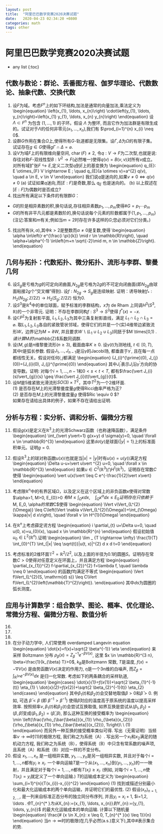 ```yaml
---
layout: post
title:  "阿里巴巴数学竞赛2020决赛试题"
date:   2020-04-23 02:34:20 +0800
categories: math
tags: other
---
```


# 阿里巴巴数学竞赛2020决赛试题

* any list
{:toc}

## 代数与数论：群论、丢番图方程、伽罗华理论、代数数论、抽象代数、交换代数
1. 设$F$为域。考虑$F^n$上的如下环结构,加法是通常的向量加法,乘法定义为
 \begin{equation}
 \left(x_{1}, \ldots, x_{n}\right) \cdot\left(y_{1}, \ldots, y_{n}\right)=\left(x_{1} y_{1}, \ldots, x_{n} y_{n}\right)
 \end{equation}
 设 $\Lambda \subset F^{n}$ 为包含 $(1, \ldots, 1)$ 的子环。假设 $\Lambda$ 为整环, 而且它作为加法群是有限生成的。试证对于$\Lambda$的任何非零元$(x_1, \ldots, x_{n})$,我们有 $\prod_{i=1}^{n} x_{i} \neq 0$.
2. 设群$G$作用在集合$\Omega$上,使得所有$G$-轨道都是无限集。设$\Gamma, \Delta$为$\Omega$的有限子集。试证存在$g \in G$使得$g \Gamma\cap\Delta=\varnothing$.
3. 设$V$为域$F$上的有限维向量空间, $\operatorname{char}(F) \neq 2$, 令$q: V \to F$为二次型,也就是说:存往对称$F$-双线性型$B : V^{2} \to F$(必然唯一)使得$q(v)=B(v, v)$对所有$v$成立。对所有域扩张$F\hookrightarrow E$,定义二次型$q$到$E$上的基变换为
 \begin{equation}
 q_{E}: E \otimes_{F} V \rightarrow E ; \quad q_{E}(a \otimes v)=a^{2} q(v), \quad a \in E, v \in V
 \end{equation}
 我们说$q$是迷向的,如果$v \neq 0 \Longleftrightarrow q(v) \neq 0$
 (a) 试证如果$q$迷向,而$[E: F]$是奇数,那么 $q_{E}$ 也是迷向的。
 (b) 以上叙述在$[E: F]$为偶数时是否成立?
4. 找出所有满足以下条件的有限群$G$：
 - $G$的阶是相异素数的积,换句话说,存往相异素数$p_{1}, \ldots, p_{m}$使得$\# G=p_{1} \cdots p_{m}$
 - $G$的所有非平凡元都是素数阶的,换句话说每个元素的阶数都属于$\left\{1, p_{1}, \ldots, p_{m}\right\}$    
 (注记:答案和$m$有关;例如当$m=2$时存在许多这样的$G$;您必须对它们分类。)
5. 找出所有$(k, \alpha)$,其中$k>2$是整数而$\alpha \neq 0$是复数,使得
 \begin{equation}
 \alpha \in\left\{r e^{\frac{i \pi}{k}} \mid r \in \mathbb{R}\right\}, \quad \alpha+\alpha^{-1} \in\left\{m+n \sqrt{-2}\mid m, n \in \mathbb{Z}\right\}.
 \end{equation}



## 几何与拓扑：代数拓扑、微分拓扑、流形与李群、黎曼几何

6. 设$S_{g}$是亏格为$g$的可定向闭曲面,$N_{2 g}$是亏格为$2 g$的不可定向闭曲面(即$N_{2 g}$由球面粘接$2 g$个“交叉帽”得到). 设$f: N_{2 g} \to S_{g}$是连续映射. 证明：诱导映射$f_{* }: H_{2}(N_{2 g} ; \mathbb{Z} / 2 \mathbb{Z}) \to H_{2}(S_{g} ; \mathbb{Z} / 2 \mathbb{Z})$ 恒为$0$.
7. 设$S^{3}$是$\mathbb{R}^{4}$中的单位球面，赋予标淮的李群结构，$x$为 de Rham 上同调$H^{3}(S^{3}, \mathbb{R})$的一个非零元. 证明：不存在李群同构$f: S^{3} \to S^{3}$使得 $f^{* }(x)=-x$.
8. 设$\mathbb{C}P^2$为复射影平面, $L_{1}, L_{2}, L_{3}$为其中三条复射影直线，满足 $L_{1} \cap L_{2}\cap L_{3}=\varnothing$. 取$L_{1}, L_{2}, L_{3}$各自的紧致管状邻域，使得它们的并是一个(实)4维带边紧致流形$W$，边界记为$M = \partial W$, 并且要求$W \backslash (L_{1} \cup L_{2} \cup L_{3})$同胚于$M \times[0,1) $. 请计算$M$的$\mathbb{Z}$系数同调群.
9. 设$(M,g)$是$n$维黎曼流形$(n \geq 3)$, 截面曲率$K \geq 0$. 设$\gamma(t)$为测地线, $t \in[0, T)$, 其中$t$是弧长参数. 假设$J_{1}, \ldots, J_{n-1}$是沿$\gamma$的Jacobi场, 都垂直于$\gamma^{\prime}$, 且在每一点都线性无关。假设对任何$i, j$都满足
 \begin{equation}
 (J_{i}^{\prime}(0), J_{j}(0))=(J_{i}(0), J_{j}^{\prime}(0))
 \end{equation}
 其中$J_{i}^{\prime}$表示$J_{i}$沿$\gamma^{\prime}$方向的协变导数。证明: 对每个$i=1, \ldots, n-1$和$0< s< t<T$, 都有$\frac{\vert J_{i}(s)\vert_{g}}{s} \geq \frac{\vert J_{i}(t)\vert_{g}}{t}$.
10. 设$M$是$5$维紧致光滑流形$SO(3) \times T^2$，其中$T^{2}$为一个$2$维环面.   
 (1) 是否存在$M$上的光滑黎曼度量$g$使得Ricci曲率严格为正?    
 (2) 是否存在$M$上的光滑黎曼度量$g$ 使得$Ric \equiv 0 $?    
 如果存在请给出具体的例子，如果不存在请给出证明.   



## 分析与方程：实分析、调和分析、偏微分方程

11. 假设$g(x)$是定义在$\mathbb{R}^{3}$上的光滑Schwarz函数（也称速降函数），满足条件
\begin{equation}
\int_{\vert y\vert=1} g(x+y) d \sigma(y)=0, \quad \forall x \in \mathbb{R}^{3}
\end{equation}
这里$d\sigma(y)$是球面$\{\vert y\vert = 1 \}$上的标准面积单元。证明$g = 0$.

12. 假设$\mathbb{R}^3$上的球对称函数$u(x)$(也就是当$\vert x\vert = \vert y\vert$时有$u(x) = u(y)$)满足方程
\begin{equation}
\Delta u-u+\vert u\vert ^{2} u=0, \quad \forall x \in \mathbb{R}^{3}
\end{equation}
如果$u\in C^2(\mathbb{R}^3)\bigcap H^{1}(\mathbb{R}^3)$，证明存在常数$C$使得
\begin{equation}
\vert u(x)\vert \leq C e^{-\frac{1}{2}\vert x\vert}
\end{equation}

13. 考虑限$\mathbb{R}^n$中的有界区域$\Omega$，以及定义在这个区域上的非负函数$\kappa$使得对常数 $\alpha>1, M>0, E_{0}>0 $有
\begin{equation}
M \leq \int_{\Omega} \kappa d x, \quad \int_{\Omega} \kappa^{\alpha} d x \leq E_{0}
\end{equation}
证明存在只依赖于$M, E_0, \alpha$的常数$C$使得
\begin{equation}
\Vert v\Vert_{L^{2}(\Omega)} \leq C\left(\Vert \nabla v\Vert_{L^{2}(\Omega)}+\int_{\Omega} \kappa|v| d x\right), \quad \forall v \in H^{1}(\Omega)
\end{equation}

14. 在$\mathbb{R}^n$上考虑薛定谔方程
\begin{equation}
i \partial_{t} u+\Delta u=0, \quad u(0, x)=u_{0}(x), \quad x \in \mathbb{R}^{n}
\end{equation}
假设初始值 $u_{0} \in L^{2}\left(\mathbb{R}^{n}\right)$.证明
\begin{equation}
\lim _ {T \rightarrow \infty} \frac{1}{T} \int_{0}^{T} \int_{|x| \leq \sqrt{t}}|u(t, x)|^{2} d x d t=0
\end{equation}

15. 考虑标准的2维环面$\mathbb{T}^2 = \mathbb{R}^2/\mathbb{Z}^2$, 以及上面的半径为$0.1$的圆圈$S$。证明存在常数$C>0$使得对任意定义在环面上，并且满足方程
\begin{equation}
\partial_{x_{1}}^{2} f-\partial_{x_{2}}^{2} f=\lambda f, \quad \lambda \neq 0
\end{equation}
的函数$f$均满足不等式 
\begin{equation}
\Vert f\Vert_{L^{2}(S, \mathrm{d} s)} \leq C\Vert f\Vert_{L^{2}\left(\mathbb{T}^{2}\right)}.
\end{equation}
其中$ds$为圆圈的弧长测度。

## 应用与计算数学：组合数学、图论、概率、优化理论、常微分方程、偏微分方程、数值分析

16. 
17. 
18.
19. 在分子动力学中, 人们常使用 overdamped Langevin equation
 \begin{equation}
 \dot{x}=f(x)+\sqrt{2 \beta^{-1}} \eta
 \end{equation}
 来采样 Boltzmann 分布 $\rho_{\beta}(x)=Z_{\beta}^{-1} e^{-\beta V(x)}$, 这里 $x \in \mathbb{R}^{3 n}, \beta=\frac{1}{k_{\beta} T}>0$, $k_{B}$是Boltzmann 常数, $T$是温度, $f(x)=-\nabla V(x)$ 是由势函数$V(x)$决定的作用力, $\eta$是一个$3 \mathrm{n}$维的白噪声, 而$Z_{\beta}=\int_{\mathrm{R}^{3n}} e^{-\beta V(x)} d x$ 是归一化常数. 考虑如下的两条耦合的采样轨道,
 \begin{equation}
 \begin{cases}
 \dot{x}_{1}=f(x_{1})+\sqrt{2 \beta_{1}^{-1}(t)} \eta_{1} \\
 \dot{x}_{2}=f(x_{2})+\sqrt{2 \beta_{2}^{-1}(t)} \eta_{2}
 \end{cases}
 \end{equation}
 其中$\beta_{1}(t)$和$\beta_{2}(t)$会交替地取值$\beta>0$和$\bar{\beta}>0$. 例如, 可选 $\bar{\beta}<\beta$  (即 $\bar{\beta}^{-1}>\beta^{-1}$) 使得$\bar{\beta}$对应的温度高于原系统的温度以提高采样效率. 按照频率$\nu, \beta_{1}(t)$和$\beta_{2}(t)$会尝试互换取值, 如界互换是尝试从$(\beta_{1}, \beta_{2})=(\beta, \bar{\beta})$变成$(\beta_{1}, \beta_{2})=(\bar{\beta}, \beta)$, 那么这种互换的接受概率为
 \begin{equation}
 \min \left(\frac{\rho_{\bar{\beta}}(x_{1}) \rho_{\beta}(x_{2})}{\rho_{\beta}(x_{1}) \rho_{\bar{\beta}}(x_{2})}, 1\right)\ \ (1)
 \end{equation}
 而另外一种互换的接受概率类似可得. 写出（无需证明）当频率$\nu \to \infty$时$(1)$的极限方程, 我们称之为系统（A）. 写出另一个$x_1$和$x_{2}$满足的随机动力方程, 我们称之为系统（B），使得系统（B）中只含有常系数的噪声项, 且系统（A）和系统（B）对应一样的不变分布。
20. 假设 $x_{1}, \ldots, x_{n}$ 是一组相异实数, $y_{1}, \ldots, y_{n}$是另一组相异实数, 并且对于每个$i=1, \ldots, n$都有$y_{i} \geq x_{i}$. 一个单向运输$T$是一个从$\left\{x_{1}, \ldots, x_{n}\right\}$到$\left\{y_{1}, \ldots, y_{n}\right\}$的一一映射，并且满足对于每个$i=1, \ldots, n$都有$T(x_{i}) \geq x_{i}$. (例如, 对每个$i=1, \ldots, n$使$T(x_{i})=y_{i}$就定义了一个单向运输.) $T$的运输成本定义为
 \begin{equation}
 \sum_{i=1}^{n}(T(x_{i})-x_{i})^{2}
 \end{equation}
 (1) 找到或描述分别最小化和最大化运输成本的两个单向运输，并证明它们的最优性.
 (2) 假设$(x_{n})_ {n=1,2,\ldots}$, 是一列来自标准正态分布的独立同分布序列, 并且$y_{i}=x_{i}+1$, $i=1,2, \ldots $. 令$T_{n}^{* }$为从$X_{n}:=\{x_{1}, \ldots, x_{n}\}$到$Y_{n}:=\{y_{1}, \ldots, y_{n}\}$ 的最大化运输成本的单向运输. 计算以下随机量
 \begin{equation}
 \frac{\# \{x \in X_{n}: x \leq 0, T_{n}^{* }(x) \leq 1\}}{n}
 \end{equation}
 当$n \to \infty$时的极限(在几乎必然(a.s.)意义下),其中$\#$表示集合的势.